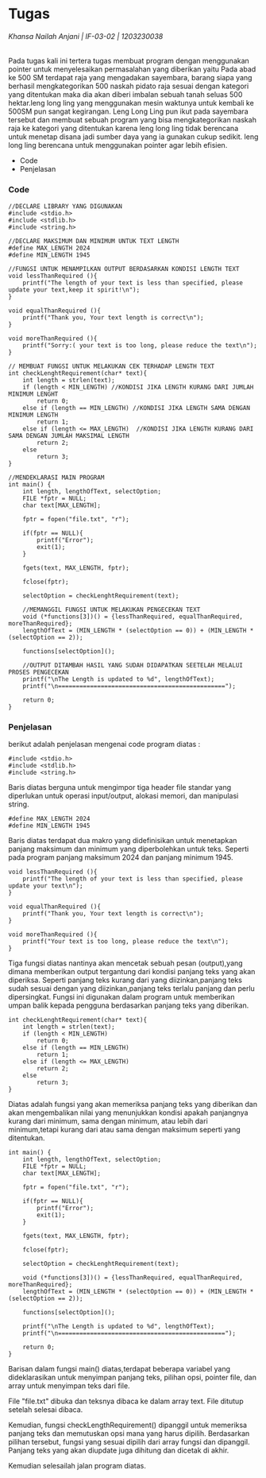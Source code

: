 # Tugas
###### _Khansa Nailah Anjani | IF-03-02 | 1203230038_

Pada tugas kali ini tertera tugas membuat program dengan menggunakan pointer untuk menyelesaikan permasalahan yang diberikan yaitu Pada abad ke 500 SM terdapat raja yang mengadakan sayembara, barang siapa yang berhasil mengkategorikan 500 naskah pidato raja sesuai dengan kategori yang ditentukan maka dia akan diberi imbalan sebuah tanah seluas 500 hektar.leng long ling yang menggunakan mesin waktunya untuk kembali ke 500SM pun sangat kegirangan. Leng Long Ling pun ikut pada sayembara tersebut dan membuat sebuah program yang bisa mengkategorikan naskah raja ke kategori yang ditentukan karena leng long ling tidak berencana untuk menetap disana jadi sumber daya yang ia gunakan cukup sedikit. leng long ling berencana untuk menggunakan pointer agar lebih efisien.


- Code
- Penjelasan


### Code

```
//DECLARE LIBRARY YANG DIGUNAKAN 
#include <stdio.h>
#include <stdlib.h>
#include <string.h>

//DECLARE MAKSIMUM DAN MINIMUM UNTUK TEXT LENGTH
#define MAX_LENGTH 2024
#define MIN_LENGTH 1945

//FUNGSI UNTUK MENAMPILKAN OUTPUT BERDASARKAN KONDISI LENGTH TEXT 
void lessThanRequired (){
    printf("The length of your text is less than specified, please update your text,keep it spirit!\n");
}

void equalThanRequired (){
    printf("Thank you, Your text length is correct\n");
}

void moreThanRequired (){
    printf("Sorry:( your text is too long, please reduce the text\n");
}

// MEMBUAT FUNGSI UNTUK MELAKUKAN CEK TERHADAP LENGTH TEXT
int checkLenghtRequirement(char* text){
    int length = strlen(text);
    if (length < MIN_LENGTH) //KONDISI JIKA LENGTH KURANG DARI JUMLAH MINIMUM LENGHT 
        return 0;
    else if (length == MIN_LENGTH) //KONDISI JIKA LENGTH SAMA DENGAN MINIMUM LENGTH
        return 1;
    else if (length <= MAX_LENGTH)  //KONDISI JIKA LENGTH KURANG DARI SAMA DENGAN JUMLAH MAKSIMAL LENGTH
        return 2;
    else
        return 3; 
}

//MENDEKLARASI MAIN PROGRAM 
int main() {
    int length, lengthOfText, selectOption;
    FILE *fptr = NULL;
    char text[MAX_LENGTH];

    fptr = fopen("file.txt", "r");

    if(fptr == NULL){
        printf("Error");
        exit(1);
    }

    fgets(text, MAX_LENGTH, fptr);

    fclose(fptr);

    selectOption = checkLenghtRequirement(text);

    //MEMANGGIL FUNGSI UNTUK MELAKUKAN PENGECEKAN TEXT 
    void (*functions[3])() = {lessThanRequired, equalThanRequired, moreThanRequired};
    lengthOfText = (MIN_LENGTH * (selectOption == 0)) + (MIN_LENGTH * (selectOption == 2));

    functions[selectOption]();

    //OUTPUT DITAMBAH HASIL YANG SUDAH DIDAPATKAN SEETELAH MELALUI PROSES PENGECEKAN 
    printf("\nThe Length is updated to %d", lengthOfText);
    printf("\n===============================================");

    return 0;
}
```



### Penjelasan

berikut adalah penjelasan mengenai code program diatas : 


```
#include <stdio.h>
#include <stdlib.h>
#include <string.h> 
```
Baris diatas berguna untuk mengimpor tiga header file standar yang diperlukan untuk operasi input/output, alokasi memori, dan manipulasi string.

```
#define MAX_LENGTH 2024
#define MIN_LENGTH 1945
```
Baris diatas terdapat dua makro yang didefinisikan untuk menetapkan panjang maksimum dan minimum yang diperbolehkan untuk teks. Seperti pada program panjang maksimum 2024 dan panjang minimum 1945.

```
void lessThanRequired (){
    printf("The length of your text is less than specified, please update your text\n");
}

void equalThanRequired (){
    printf("Thank you, Your text length is correct\n");
}

void moreThanRequired (){
    printf("Your text is too long, please reduce the text\n");
}
```
Tiga fungsi diatas nantinya akan mencetak sebuah pesan (output),yang dimana memberikan output tergantung dari kondisi panjang teks yang akan diperiksa. Seperti panjang teks kurang dari yang diizinkan,panjang teks sudah sesuai dengan yang diizinkan,panjang teks terlalu panjang dan perlu dipersingkat. Fungsi ini digunakan dalam program untuk memberikan umpan balik kepada pengguna berdasarkan panjang teks yang diberikan.


```
int checkLenghtRequirement(char* text){
    int length = strlen(text);
    if (length < MIN_LENGTH)
        return 0;
    else if (length == MIN_LENGTH)
        return 1;
    else if (length <= MAX_LENGTH)  
        return 2;
    else
        return 3; 
}
```
Diatas adalah fungsi yang akan memeriksa panjang teks yang diberikan dan akan mengembalikan nilai yang menunjukkan kondisi apakah panjangnya kurang dari minimum, sama dengan minimum, atau lebih dari minimum,tetapi kurang dari atau sama dengan maksimum seperti yang ditentukan.

```
int main() {
    int length, lengthOfText, selectOption;
    FILE *fptr = NULL;
    char text[MAX_LENGTH];

    fptr = fopen("file.txt", "r");

    if(fptr == NULL){
        printf("Error");
        exit(1);
    }

    fgets(text, MAX_LENGTH, fptr);

    fclose(fptr);

    selectOption = checkLenghtRequirement(text);
 
    void (*functions[3])() = {lessThanRequired, equalThanRequired, moreThanRequired};
    lengthOfText = (MIN_LENGTH * (selectOption == 0)) + (MIN_LENGTH * (selectOption == 2));

    functions[selectOption]();

    printf("\nThe Length is updated to %d", lengthOfText);
    printf("\n===============================================");

    return 0;
}
```
Barisan dalam fungsi main() diatas,terdapat beberapa variabel yang dideklarasikan untuk menyimpan panjang teks, pilihan opsi, pointer file, dan array untuk menyimpan teks dari file.

File "file.txt" dibuka dan teksnya dibaca ke dalam array text. File ditutup setelah selesai dibaca. 

Kemudian, fungsi checkLengthRequirement() dipanggil untuk memeriksa panjang teks dan memutuskan opsi mana yang harus dipilih. Berdasarkan pilihan tersebut, fungsi yang sesuai dipilih dari array fungsi dan dipanggil. Panjang teks yang akan diupdate juga dihitung dan dicetak di akhir.

Kemudian selesailah jalan program diatas.

[//]: # (These are reference links used in the body of this note and get stripped out when the markdown processor does its job. There is no need to format nicely because it shouldn't be seen. Thanks SO - http://stackoverflow.com/questions/4823468/store-comments-in-markdown-syntax)

   [dill]: <https://github.com/joemccann/dillinger>
   [git-repo-url]: <https://github.com/joemccann/dillinger.git>
   [john gruber]: <http://daringfireball.net>
   [df1]: <http://daringfireball.net/projects/markdown/>
   [markdown-it]: <https://github.com/markdown-it/markdown-it>
   [Ace Editor]: <http://ace.ajax.org>
   [node.js]: <http://nodejs.org>
   [Twitter Bootstrap]: <http://twitter.github.com/bootstrap/>
   [jQuery]: <http://jquery.com>
   [@tjholowaychuk]: <http://twitter.com/tjholowaychuk>
   [express]: <http://expressjs.com>
   [AngularJS]: <http://angularjs.org>
   [Gulp]: <http://gulpjs.com>

   [PlDb]: <https://github.com/joemccann/dillinger/tree/master/plugins/dropbox/README.md>
   [PlGh]: <https://github.com/joemccann/dillinger/tree/master/plugins/github/README.md>
   [PlGd]: <https://github.com/joemccann/dillinger/tree/master/plugins/googledrive/README.md>
   [PlOd]: <https://github.com/joemccann/dillinger/tree/master/plugins/onedrive/README.md>
   [PlMe]: <https://github.com/joemccann/dillinger/tree/master/plugins/medium/README.md>
   [PlGa]: <https://github.com/RahulHP/dillinger/blob/master/plugins/googleanalytics/README.md>

